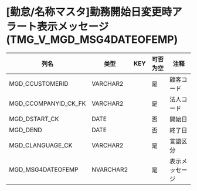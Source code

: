 # [勤怠/名称マスタ]勤務開始日変更時アラート表示メッセージ(TMG_V_MGD_MSG4DATEOFEMP)
| 列名   | 类型   | KEY  | 可否为空 | 注释   |
| ---- | ---- | ---- | ---- | ---- |
|MGD_CCUSTOMERID|VARCHAR2||是|顧客コード|
|MGD_CCOMPANYID_CK_FK|VARCHAR2||是|法人コード|
|MGD_DSTART_CK|DATE||否|開始日|
|MGD_DEND|DATE||否|終了日|
|MGD_CLANGUAGE_CK|VARCHAR2||是|言語区分|
|MGD_MSG4DATEOFEMP|NVARCHAR2||是|表示メッセージ|
